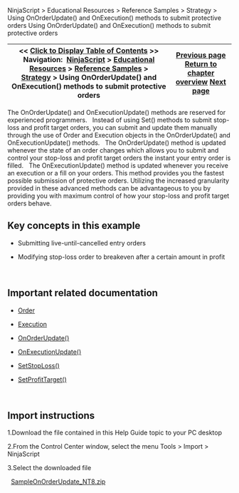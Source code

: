 ﻿
NinjaScript > Educational Resources > Reference Samples > Strategy > Using OnOrderUpdate() and OnExecution() methods to submit protective orders
Using OnOrderUpdate() and OnExecution() methods to submit protective orders

| << [Click to Display Table of Contents](using_onorderupdate_and_onexec.md) >> **Navigation:**     [NinjaScript](ninjascript-1.md) > [Educational Resources](educational_resources-1.md) > [Reference Samples](reference_samples-1.md) > [Strategy](strategy2-1.md) > Using OnOrderUpdate() and OnExecution() methods to submit protective orders | [Previous page](using_multiple_entry_exit_sign-1.md) [Return to chapter overview](strategy2-1.md) [Next page](using_isrising_and_isfalling_c-1.md) |
| --- | --- |

The OnOrderUpdate() and OnExecutionUpdate() methods are reserved for experienced programmers.
 
Instead of using Set() methods to submit stop-loss and profit target orders, you can submit and update them manually through the use of Order and Execution objects in the OnOrderUpdate() and OnExecutionUpdate() methods.
 
The OnOrderUpdate() method is updated whenever the state of an order changes which allows you to submit and control your stop-loss and profit target orders the instant your entry order is filled.
 
The OnExecutionUpdate() method is updated whenever you receive an execution or a fill on your orders. This method provides you the fastest possible submission of protective orders. Utilizing the increased granularity provided in these advanced methods can be advantageous to you by providing you with maximum control of how your stop-loss and profit target orders behave.
 
## Key concepts in this example
- Submitting live-until-cancelled entry orders

- Modifying stop-loss order to breakeven after a certain amount in profit

 
## Important related documentation
- [Order](order-1.md)

- [Execution](execution-1.md)

- [OnOrderUpdate()](onorderupdate-1.md)

- [OnExecutionUpdate()](onexecutionupdate-1.md)

- [SetStopLoss()](setstoploss-1.md)

- [SetProfitTarget()](setprofittarget-1.md)

 
## Import instructions
1.Download the file contained in this Help Guide topic to your PC desktop

2.From the Control Center window, select the menu Tools > Import > NinjaScript

3.Select the downloaded file

 
[SampleOnOrderUpdate_NT8.zip](samples/SampleOnOrderUpdate_NT8.zip)
